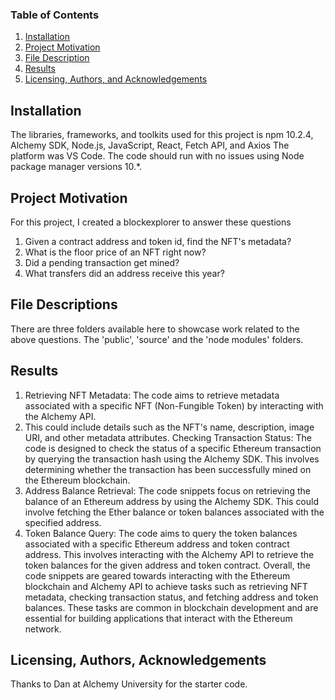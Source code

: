 ### Table of Contents

1. [Installation](#installation)
2. [Project Motivation](#motivation)
3. [File Description](#files)
4. [Results](#results)
5. [Licensing, Authors, and Acknowledgements](#licensing)

## Installation <a name="installation"></a>

The libraries, frameworks, and toolkits used for this project is npm 10.2.4, Alchemy SDK, Node.js, JavaScript,
React, Fetch API, and Axios
The platform was VS Code. The code should run with no issues using Node package manager versions 10.*.

## Project Motivation<a name="motivation"></a>

For this project, I created a blockexplorer to answer these questions

1. Given a contract address and token id, find the NFT's metadata?
2. What is the floor price of an NFT right now?
3. Did a pending transaction get mined?
4. What transfers did an address receive this year?

## File Descriptions <a name="files"></a>

There are three folders available here to showcase work related to the above questions.
The 'public', 'source' and the 'node modules' folders.

## Results<a name="results"></a>
1. Retrieving NFT Metadata: The code aims to retrieve metadata associated with a specific NFT (Non-Fungible Token) by interacting with the Alchemy API.
2. This could include details such as the NFT's name, description, image URI, and other metadata attributes.
Checking Transaction Status: The code is designed to check the status of a specific Ethereum transaction by querying the transaction hash using the Alchemy SDK.
This involves determining whether the transaction has been successfully mined on the Ethereum blockchain.
3. Address Balance Retrieval: The code snippets focus on retrieving the balance of an Ethereum address by using the Alchemy SDK.
This could involve fetching the Ether balance or token balances associated with the specified address.
4. Token Balance Query: The code aims to query the token balances associated with a specific Ethereum address and token contract address.
This involves interacting with the Alchemy API to retrieve the token balances for the given address and token contract.
Overall, the code snippets are geared towards interacting with the Ethereum blockchain and Alchemy API to achieve tasks such as retrieving NFT metadata, checking transaction status, and fetching address and token balances.
These tasks are common in blockchain development and are essential for building applications that interact with the Ethereum network.


## Licensing, Authors, Acknowledgements<a name="licensing"></a>

Thanks to Dan at Alchemy University for the starter code.
